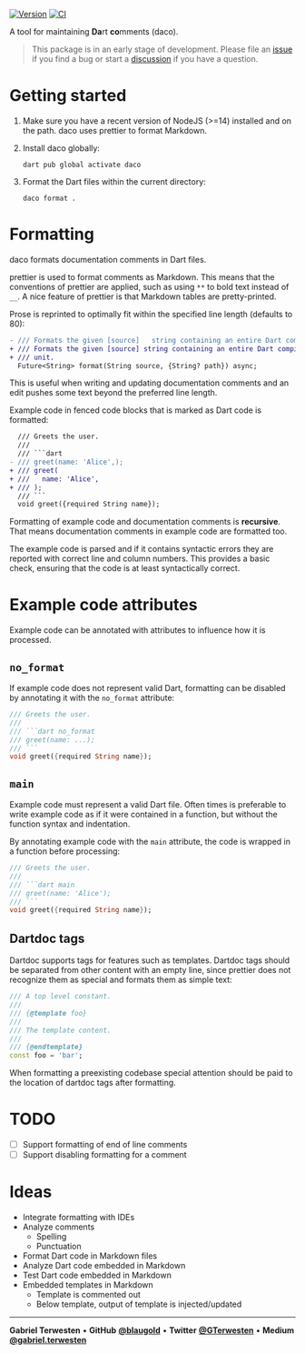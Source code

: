 [![Version](https://badgen.net/pub/v/daco)](https://pub.dev/packages/daco)
[![CI](https://github.com/blaugold/daco/actions/workflows/ci.yaml/badge.svg)](https://github.com/blaugold/daco/actions/workflows/ci.yaml)

A tool for maintaining **Da**rt **co**mments (daco).

> This package is in an early stage of development. Please file an
> [issue][issues] if you find a bug or start a [discussion][discussions] if you
> have a question.

# Getting started

1. Make sure you have a recent version of NodeJS (>=14) installed and on the
   path. daco uses prettier to format Markdown.
1. Install daco globally:

   ```shell
   dart pub global activate daco
   ```

1. Format the Dart files within the current directory:

   ```shell
   daco format .
   ```

# Formatting

daco formats documentation comments in Dart files.

prettier is used to format comments as Markdown. This means that the conventions
of prettier are applied, such as using `**` to bold text instead of `__`. A nice
feature of prettier is that Markdown tables are pretty-printed.

Prose is reprinted to optimally fit within the specified line length (defaults
to 80):

```diff
- /// Formats the given [source]   string containing an entire Dart compilation unit.
+ /// Formats the given [source] string containing an entire Dart compilation
+ /// unit.
  Future<String> format(String source, {String? path}) async;
```

This is useful when writing and updating documentation comments and an edit
pushes some text beyond the preferred line length.

Example code in fenced code blocks that is marked as Dart code is formatted:

````diff
  /// Greets the user.
  ///
  /// ```dart
- /// greet(name: 'Alice',);
+ /// greet(
+ ///   name: 'Alice',
+ /// );
  /// ```
  void greet({required String name});
````

Formatting of example code and documentation comments is **recursive**. That
means documentation comments in example code are formatted too.

The example code is parsed and if it contains syntactic errors they are reported
with correct line and column numbers. This provides a basic check, ensuring that
the code is at least syntactically correct.

# Example code attributes

Example code can be annotated with attributes to influence how it is processed.

## `no_format`

If example code does not represent valid Dart, formatting can be disabled by
annotating it with the `no_format` attribute:

````dart
/// Greets the user.
///
/// ```dart no_format
/// greet(name: ...);
/// ```
void greet({required String name});
````

## `main`

Example code must represent a valid Dart file. Often times is preferable to
write example code as if it were contained in a function, but without the
function syntax and indentation.

By annotating example code with the `main` attribute, the code is wrapped in a
function before processing:

````dart
/// Greets the user.
///
/// ```dart main
/// greet(name: 'Alice');
/// ```
void greet({required String name});
````

## Dartdoc tags

Dartdoc supports tags for features such as templates. Dartdoc tags should be
separated from other content with an empty line, since prettier does not
recognize them as special and formats them as simple text:

```dart
/// A top level constant.
///
/// {@template foo}
///
/// The template content.
///
/// {@endtemplate}
const foo = 'bar';
```

When formatting a preexisting codebase special attention should be paid to the
location of dartdoc tags after formatting.

# TODO

- [ ] Support formatting of end of line comments
- [ ] Support disabling formatting for a comment

# Ideas

- Integrate formatting with IDEs
- Analyze comments
  - Spelling
  - Punctuation
- Format Dart code in Markdown files
- Analyze Dart code embedded in Markdown
- Test Dart code embedded in Markdown
- Embedded templates in Markdown
  - Template is commented out
  - Below template, output of template is injected/updated

[issues]: https://github.com/blaugold/daco/issues
[discussions]: https://github.com/blaugold/daco/discussions

---

**Gabriel Terwesten** &bullet; **GitHub**
**[@blaugold](https://github.com/blaugold)** &bullet; **Twitter**
**[@GTerwesten](https://twitter.com/GTerwesten)** &bullet; **Medium**
**[@gabriel.terwesten](https://medium.com/@gabriel.terwesten)**
